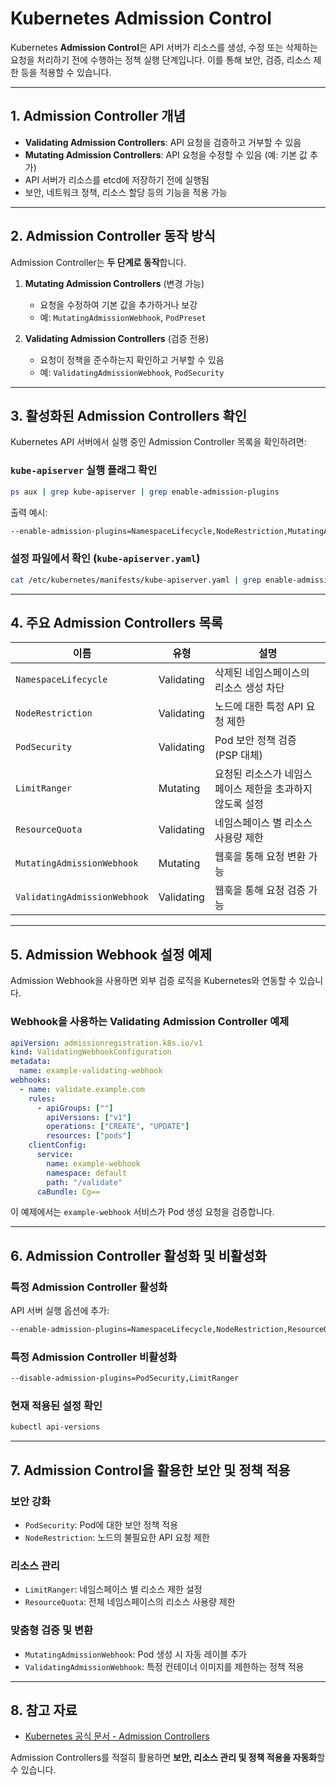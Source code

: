 # Kubernetes Admission Control

Kubernetes **Admission Control**은 API 서버가 리소스를 생성, 수정 또는 삭제하는 요청을 처리하기 전에 수행하는 정책 실행 단계입니다. 이를 통해 보안, 검증, 리소스 제한 등을 적용할 수 있습니다.

---

## 1. Admission Controller 개념

- **Validating Admission Controllers**: API 요청을 검증하고 거부할 수 있음
- **Mutating Admission Controllers**: API 요청을 수정할 수 있음 (예: 기본 값 추가)
- API 서버가 리소스를 etcd에 저장하기 전에 실행됨
- 보안, 네트워크 정책, 리소스 할당 등의 기능을 적용 가능

---

## 2. Admission Controller 동작 방식

Admission Controller는 **두 단계로 동작**합니다.

1. **Mutating Admission Controllers** (변경 가능)
   - 요청을 수정하여 기본 값을 추가하거나 보강
   - 예: `MutatingAdmissionWebhook`, `PodPreset`

2. **Validating Admission Controllers** (검증 전용)
   - 요청이 정책을 준수하는지 확인하고 거부할 수 있음
   - 예: `ValidatingAdmissionWebhook`, `PodSecurity`

---

## 3. 활성화된 Admission Controllers 확인

Kubernetes API 서버에서 실행 중인 Admission Controller 목록을 확인하려면:

### **`kube-apiserver` 실행 플래그 확인**
```sh
ps aux | grep kube-apiserver | grep enable-admission-plugins
```
출력 예시:
```sh
--enable-admission-plugins=NamespaceLifecycle,NodeRestriction,MutatingAdmissionWebhook,ValidatingAdmissionWebhook
```

### **설정 파일에서 확인** (`kube-apiserver.yaml`)
```sh
cat /etc/kubernetes/manifests/kube-apiserver.yaml | grep enable-admission-plugins
```

---

## 4. 주요 Admission Controllers 목록

| 이름 | 유형 | 설명 |
|------|------|------|
| `NamespaceLifecycle` | Validating | 삭제된 네임스페이스의 리소스 생성 차단 |
| `NodeRestriction` | Validating | 노드에 대한 특정 API 요청 제한 |
| `PodSecurity` | Validating | Pod 보안 정책 검증 (PSP 대체) |
| `LimitRanger` | Mutating | 요청된 리소스가 네임스페이스 제한을 초과하지 않도록 설정 |
| `ResourceQuota` | Validating | 네임스페이스 별 리소스 사용량 제한 |
| `MutatingAdmissionWebhook` | Mutating | 웹훅을 통해 요청 변환 가능 |
| `ValidatingAdmissionWebhook` | Validating | 웹훅을 통해 요청 검증 가능 |

---

## 5. Admission Webhook 설정 예제

Admission Webhook을 사용하면 외부 검증 로직을 Kubernetes와 연동할 수 있습니다.

### **Webhook을 사용하는 Validating Admission Controller 예제**
```yaml
apiVersion: admissionregistration.k8s.io/v1
kind: ValidatingWebhookConfiguration
metadata:
  name: example-validating-webhook
webhooks:
  - name: validate.example.com
    rules:
      - apiGroups: [""]
        apiVersions: ["v1"]
        operations: ["CREATE", "UPDATE"]
        resources: ["pods"]
    clientConfig:
      service:
        name: example-webhook
        namespace: default
        path: "/validate"
      caBundle: Cg==
```

이 예제에서는 `example-webhook` 서비스가 Pod 생성 요청을 검증합니다.

---

## 6. Admission Controller 활성화 및 비활성화

### **특정 Admission Controller 활성화**
API 서버 실행 옵션에 추가:
```sh
--enable-admission-plugins=NamespaceLifecycle,NodeRestriction,ResourceQuota
```

### **특정 Admission Controller 비활성화**
```sh
--disable-admission-plugins=PodSecurity,LimitRanger
```

### **현재 적용된 설정 확인**
```sh
kubectl api-versions
```

---

## 7. Admission Control을 활용한 보안 및 정책 적용

### **보안 강화**
- `PodSecurity`: Pod에 대한 보안 정책 적용
- `NodeRestriction`: 노드의 불필요한 API 요청 제한

### **리소스 관리**
- `LimitRanger`: 네임스페이스 별 리소스 제한 설정
- `ResourceQuota`: 전체 네임스페이스의 리소스 사용량 제한

### **맞춤형 검증 및 변환**
- `MutatingAdmissionWebhook`: Pod 생성 시 자동 레이블 추가
- `ValidatingAdmissionWebhook`: 특정 컨테이너 이미지를 제한하는 정책 적용

---

## 8. 참고 자료
- [Kubernetes 공식 문서 - Admission Controllers](https://kubernetes.io/docs/reference/access-authn-authz/admission-controllers/)

Admission Controllers를 적절히 활용하면 **보안, 리소스 관리 및 정책 적용을 자동화**할 수 있습니다.

